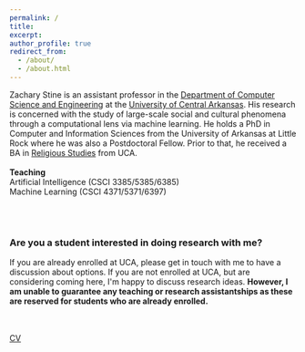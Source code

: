 ```yaml
---
permalink: /
title: 
excerpt: 
author_profile: true
redirect_from: 
  - /about/
  - /about.html
---
```


Zachary Stine is an assistant professor in the [Department of Computer Science and Engineering](https://uca.edu/cse/) at the [University of Central Arkansas](https://uca.edu). His research is concerned with the study of large-scale social and cultural phenomena through a computational lens via machine learning. He holds a PhD in Computer and Information Sciences from the University of Arkansas at Little Rock where he was also a Postdoctoral Fellow. Prior to that, he received a BA in [Religious Studies](https://uca.edu/philosophy/programs/religious-studies/) from UCA.
<br/><br>
**Teaching**  
Artificial Intelligence (CSCI 3385/5385/6385)  
Machine Learning (CSCI 4371/5371/6397)   
  
<br/><br>  
### Are you a student interested in doing research with me?
If you are already enrolled at UCA, please get in touch with me to have a discussion about options. If you are not enrolled at UCA, but are considering coming here, I'm happy to discuss research ideas. **However, I am unable to guarantee any teaching or research assistantships as these are reserved for students who are already enrolled.**

<br/><br>
[CV](http://zacharykstine.github.io/files/20210317_cv.pdf)
